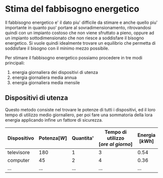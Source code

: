 # Stima del fabbisogno energetico  

Il fabbisogno energetico e' il dato piu' difficile da stimare e anche quello piu' importante in quanto puo' portare al sovradimensionamento, ritrovandosi quindi con un impianto costoso che non viene sfruttato a pieno, oppure ad un impianto sottodimensionato che non riesce a soddisfare il bisogno energetico. Si vuole quindi idealmente trovare un equilibrio che permetta di soddisfare il bisogno con il minimo mezzo possibile.  

Per stimare il fabbisogno energetico possiamo procedere in tre modi principali:  

1. energia giornaliera dei dispositivi di utenza
2. energia giornaliera media annua
3. energia giornaliera media mensile

## Dispositivi di utenza  

Questo metodo consiste nel trovare le potenze di tutti i dispositivi, ed il loro tempo di utilizzo medio giornaliero, per poi fare una sommatoria della lora energia applicando infine un fattore di sicurezza.  

| Dispositivo | Potenza$[W]$ | Quantita' | Tempo di utilizzo $[ore\ al\ giorno]$ | Energia $[kWh]$ |
| ----------- | ------------ | --------- | ------------------------------------- | --------------- |
| televisore  | 180          | 1         | 3                                     | 0.54            |
| computer    | 45           | 2         | 4                                     | 0.36            |
| ...         | ...          | ...       | ...                                   | ...             |
